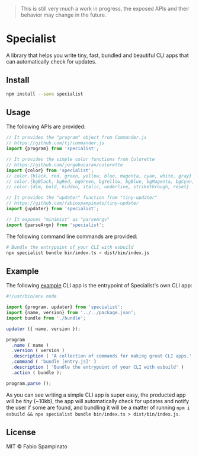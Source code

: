 > This is still very much a work in progress, the exposed APIs and their behavior may change in the future.

# Specialist

A library that helps you write tiny, fast, bundled and beautiful CLI apps that can automatically check for updates.

## Install

```sh
npm install --save specialist
```

## Usage

The following APIs are provided:

```ts
// It provides the "program" object from Commander.js
// https://github.com/tj/commander.js
import {program} from 'specialist';

// It provides the simple color functions from Colorette
// https://github.com/jorgebucaran/colorette
import {color} from 'specialist';
// color.{black, red, green, yellow, blue, magenta, cyan, white, gray}
// color.{bgBlack, bgRed, bgGreen, bgYellow, bgBlue, bgMagenta, bgCyan, bgWhite}
// color.{dim, bold, hidden, italic, underline, strikethrough, reset}

// It provides the "updater" function from "tiny-updater"
// https://github.com/fabiospampinato/tiny-updater
import {updater} from 'specialist';

// It exposes "minimist" as "parseArgv"
import {parseArgv} from 'specialist';
```

The following command line commands are provided:

```sh
# Bundle the entrypoint of your CLI with esbuild
npx specialist bundle bin/index.ts > dist/bin/index.js
```

## Example

The following [example](https://github.com/fabiospampinato/specialist/blob/master/src/bin/index.ts) CLI app is the entrypoint of Specialist's own CLI app:

```ts
#!/usr/bin/env node

import {program, updater} from 'specialist';
import {name, version} from '../../package.json';
import bundle from './bundle';

updater ({ name, version });

program
  .name ( name )
  .version ( version )
  .description ( 'A collection of commands for making great CLI apps.' )
  .command ( 'bundle [entry.js]' )
  .description ( 'Bundle the entrypoint of your CLI with esbuild' )
  .action ( bundle );

program.parse ();
```

As you can see writing a simple CLI app is super easy, the producted app will be _tiny_ (~10kb), the app will automatically check for updates and notify the user if some are found, and bundling it will be a matter of running `npm i esbuild && npx specialist bundle bin/index.ts > dist/bin/index.js`.

## License

MIT © Fabio Spampinato
